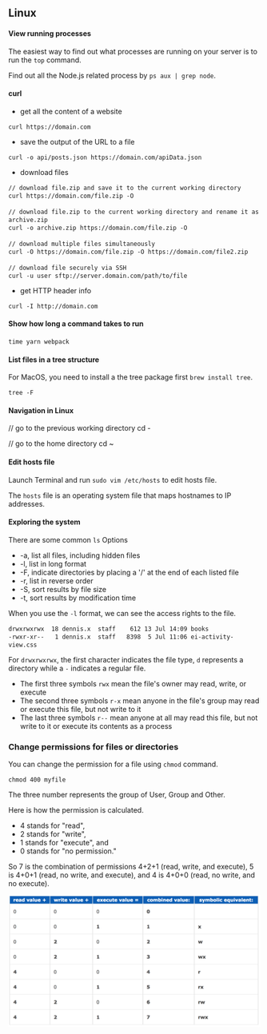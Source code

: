 
## Linux

#### View running processes

The easiest way to find out what processes are running on your server is to run the `top` command.

Find out all the Node.js related process by `ps aux | grep node`.

#### curl

- get all the content of a website

```
curl https://domain.com
```

- save the output of the URL to a file

```
curl -o api/posts.json https://domain.com/apiData.json
```

- download files

```
// download file.zip and save it to the current working directory 
curl https://domain.com/file.zip -O

// download file.zip to the current working directory and rename it as archive.zip
curl -o archive.zip https://domain.com/file.zip -O

// download multiple files simultaneously
curl -O https://domain.com/file.zip -O https://domain.com/file2.zip

// download file securely via SSH
curl -u user sftp://server.domain.com/path/to/file
```

- get HTTP header info

```
curl -I http://domain.com
```

#### Show how long a command takes to run

```
time yarn webpack
```

#### List files in a tree structure

For MacOS, you need to install a the tree package first `brew install tree`.

```
tree -F
```

#### Navigation in Linux

// go to the previous working directory
cd -

// go to the home directory
cd ~

#### Edit hosts file

Launch Terminal and run `sudo vim /etc/hosts` to edit hosts file.

The `hosts` file is an operating system file that maps hostnames to IP addresses.

#### Exploring the system

There are some common `ls` Options 

- -a, list all files, including hidden files
- -l, list in long format
- -F, indicate directories by placing a '/' at the end of each listed file
- -r, list in reverse order
- -S, sort results by file size
- -t, sort results by modification time

When you use the `-l` format, we can see the access rights to the file. 

```
drwxrwxrwx  18 dennis.x  staff    612 13 Jul 14:09 books
-rwxr-xr--   1 dennis.x  staff   8398  5 Jul 11:06 ei-activity-view.css
```

For `drwxrwxrwx`, the first character indicates the file type, `d` represents a directory while a `-` indicates a regular file.

- The first three symbols `rwx` mean the file's owner may read, write, or execute
- The second three symbols `r-x` mean anyone in the file's group may read or execute this file, but not write to it
- The last three symbols `r--` mean anyone at all may read this file, but not write to it or execute its contents as a process

### Change permissions for files or directories

You can change the permission for a file using `chmod` command.

```
chmod 400 myfile
```

The three number represents the group of User, Group and Other.

Here is how the permission is calculated.

- 4 stands for "read",
- 2 stands for "write",
- 1 stands for "execute", and
- 0 stands for "no permission."

So 7 is the combination of permissions 4+2+1 (read, write, and execute), 5 is 4+0+1 (read, no write, and execute), and 4 is 4+0+0 (read, no write, and no execute).

![permission table](./images/linux_permission_table.png)
